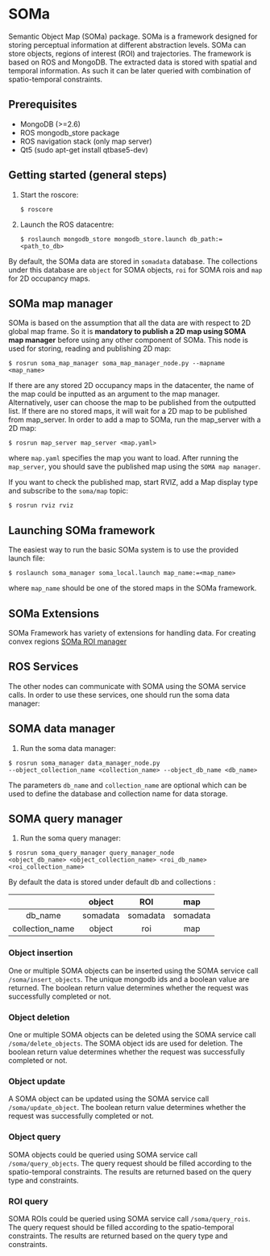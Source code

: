 SOMa
====

Semantic Object Map (SOMa) package. SOMa is a framework designed for storing perceptual information at different abstraction levels. SOMa can store objects, regions of interest (ROI) and trajectories. The framework is based on ROS and MongoDB. The extracted data is stored with spatial and temporal information. As such it can be later queried with combination of spatio-temporal constraints.


Prerequisites
-------------

- MongoDB (>=2.6)
- ROS mongodb_store package
- ROS navigation stack (only map server)
- Qt5 (sudo apt-get install qtbase5-dev)


Getting started (general steps)
-------------------------------
1. Start the roscore:

    ```
   $ roscore
    ```
2. Launch the ROS datacentre:

    ```
    $ roslaunch mongodb_store mongodb_store.launch db_path:=<path_to_db>
    ```
By default, the SOMa data are stored in `somadata` database. The collections under this database are `object` for SOMA objects, `roi` for SOMA rois and `map` for 2D occupancy maps.

SOMa map manager
----------------
SOMa is based on the assumption that all the data are with respect to 2D global map frame. So it is **mandatory to publish a 2D map using SOMA map manager** before using any other component of SOMa. This node is used for storing, reading and publishing 2D map:
```
$ rosrun soma_map_manager soma_map_manager_node.py --mapname <map_name>
```
If there are any stored 2D occupancy maps in the datacenter, the name of the map could be inputted as an argument to the map manager. Alternatively, user can choose the map to be published from the outputted list. If there are no stored maps, it will wait for a 2D map to be published from map_server. In order to add a map to SOMa, run the map_server with a 2D map:
  ```
  $ rosrun map_server map_server <map.yaml>
  ```
where `map.yaml` specifies the map you want to load. After running the `map_server`, you should save the published map using the `SOMA map manager`.

If you want to check the published map, start RVIZ, add a Map display type and subscribe to the `soma/map` topic:

  ```
  $ rosrun rviz rviz
  ```

Launching SOMa framework
-------------------------
The easiest way to run the basic SOMa system is to use the provided launch file:
```
$ roslaunch soma_manager soma_local.launch map_name:=<map_name>
```
where `map_name` should be one of the stored maps in the SOMa framework.

SOMa Extensions
-----------------------
SOMa Framework has variety of extensions for handling data. For creating convex regions [SOMa ROI manager](../blob/indigo-devel/soma_roi_manager/README.md)

ROS Services
--------
The other nodes can communicate with SOMA using the SOMA service calls. In order to use these services, one should run the soma data manager:
## SOMA data manager
1. Run the soma data manager:
```
$ rosrun soma_manager data_manager_node.py
--object_collection_name <collection_name> --object_db_name <db_name>
```
The parameters `db_name` and `collection_name` are optional which can be used to define the database and collection name for data storage.

## SOMA query manager
1. Run the soma query manager:
```
$ rosrun soma_query_manager query_manager_node
<object_db_name> <object_collection_name> <roi_db_name> <roi_collection_name>
```

By default the data is stored under default db and collections :

|                 |  object  |    ROI   |    map   |
|:---------------:|:--------:|:--------:|:--------:|
|     db_name     | somadata | somadata | somadata |
| collection_name |  object  |    roi   |    map   |


### Object insertion
One or multiple SOMA objects can be inserted using the SOMA service call `/soma/insert_objects`. The unique mongodb ids and a boolean value are returned. The boolean return value determines whether the request was successfully completed or not.
### Object deletion
One or multiple SOMA objects can be deleted using the SOMA service call `/soma/delete_objects`. The SOMA object ids are used for deletion. The boolean return value determines whether the request was successfully completed or not.
### Object update
A SOMA object can be updated using the SOMA service call `/soma/update_object`. The boolean return value determines whether the request was successfully completed or not.
### Object query
SOMA objects could be queried using SOMA service call `/soma/query_objects`. The query request should be filled according to the spatio-temporal constraints. The results are returned based on the query type and constraints.
### ROI query
SOMA ROIs could be queried using SOMA service call `/soma/query_rois`. The query request should be filled according to the spatio-temporal constraints. The results are returned based on the query type and constraints.
